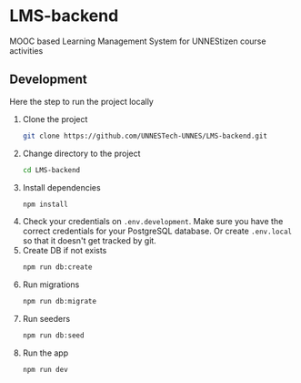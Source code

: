 # LMS-backend

MOOC based Learning Management System for UNNEStizen course activities

## Development

Here the step to run the project locally

1. Clone the project
   ```bash
   git clone https://github.com/UNNESTech-UNNES/LMS-backend.git
   ```
2. Change directory to the project
   ```bash
   cd LMS-backend
   ```
3. Install dependencies
   ```bash
   npm install
   ```
4. Check your credentials on `.env.development`. Make sure you have the correct credentials for your PostgreSQL database. Or create `.env.local` so that it doesn't get tracked by git.
5. Create DB if not exists
   ```bash
   npm run db:create
   ```
6. Run migrations
   ```bash
   npm run db:migrate
   ```
7. Run seeders
   ```bash
   npm run db:seed
   ```
8. Run the app
   ```bash
   npm run dev
   ```
